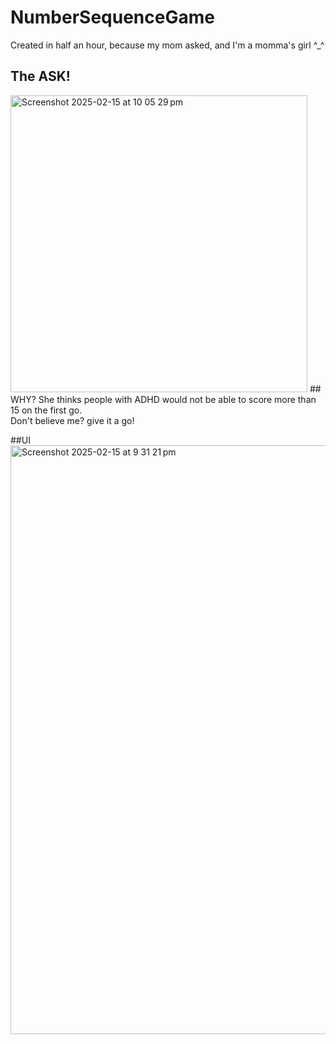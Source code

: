 # NumberSequenceGame
Created in half an hour, because my mom asked, and I'm a momma's girl ^_^

## The ASK!
<img width="475" alt="Screenshot 2025-02-15 at 10 05 29 pm" src="https://github.com/user-attachments/assets/fc7e619e-fd5a-4369-be85-a44e0ec3ed97" />
## WHY?
She thinks people with ADHD would not be able to score more than 15 on the first go. </br>
Don't believe me? give it a go!

##UI
<img width="942" alt="Screenshot 2025-02-15 at 9 31 21 pm" src="https://github.com/user-attachments/assets/fff68ad8-0601-4a9e-81b0-49e1f57dddf0" />
